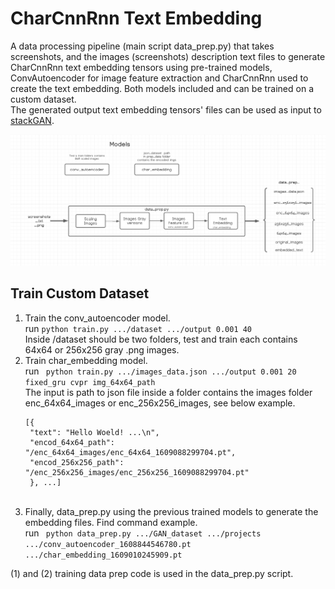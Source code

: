 # CharCnnRnn Text Embedding 
A data processing pipeline (main script data_prep.py) that takes screenshots, and the images 
(screenshots) description text files to generate CharCnnRnn text embedding tensors 
using pre-trained models, ConvAutoencoder for image feature extraction and CharCnnRnn
used to create the text embedding. Both models included and can be trained on a custom dataset.<br/>
The generated output text embedding tensors' files can be used as input to [stackGAN](https://github.com/hanzhanggit/StackGAN). 

![alt text](flow.png)

## Train Custom Dataset
1. Train the conv_autoencoder model. <br>
   run ```python train.py .../dataset .../output 0.001 40``` <br>
   Inside /dataset should be two folders, test and train each contains 64x64 or 256x256 gray .png images.
2. Train char_embedding model. <br>
   run ``` python train.py .../images_data.json .../output 0.001 20 fixed_gru cvpr img_64x64_path```<br>
   The input is path to json file inside a folder contains the images folder enc_64x64_images or enc_256x256_images, see below example. <br>
   ```
   [{
    "text": "Hello Woeld! ...\n",
    "encod_64x64_path": "/enc_64x64_images/enc_64x64_1609088299704.pt",
    "encod_256x256_path": "/enc_256x256_images/enc_256x256_1609088299704.pt"
    }, ...]
    ``` 
   <br>
3. Finally, data_prep.py using the previous trained models to generate the embedding files. Find command example. <br>
   run ``` python data_prep.py .../GAN_dataset .../projects .../conv_autoencoder_1608844546780.pt .../char_embedding_1609010245909.pt```<br>

(1) and (2) training data prep code is used in the data_prep.py script. 

